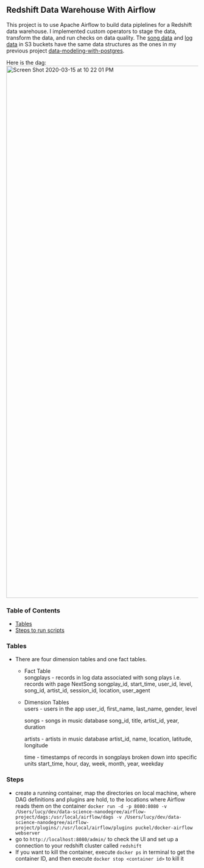  ## Redshift Data Warehouse With Airflow
 
This project is to use Apache Airflow to build data piplelines for a Redshift data warehouse. I implemented custom operators to stage the data, transform the data, and run checks on data quality. The [song data](https://s3.console.aws.amazon.com/s3/buckets/udacity-dend/song_data/?region=us-west-2&tab=overview) and [log data](https://s3.console.aws.amazon.com/s3/buckets/udacity-dend/log_data/?region=us-west-2&tab=overview) in S3 buckets have the same data structures as the ones in my previous project  [data-modeling-with-postgres](https://github.com/hello-lucy-wu/data-modeling-with-postgres#Data). 

Here is the dag:
<img width="1396" alt="Screen Shot 2020-03-15 at 10 22 01 PM" src="https://user-images.githubusercontent.com/12717064/76804887-cf1fdc00-67b3-11ea-957d-867abb796815.png">

### Table of Contents
* [Tables](#Tables)
* [Steps to run scripts](#Steps)

### Tables
* There are four dimension tables and one fact tables.
    - Fact Table \
        songplays - records in log data associated with song plays i.e. records with page NextSong songplay_id, start_time, user_id, level, song_id, artist_id, session_id, location, user_agent

    - Dimension Tables \
        users - users in the app
        user_id, first_name, last_name, gender, level

        songs - songs in music database
        song_id, title, artist_id, year, duration

        artists - artists in music database
        artist_id, name, location, latitude, longitude

        time - timestamps of records in songplays broken down into specific units
        start_time, hour, day, week, month, year, weekday


### Steps 
* create a running container, map the directories on local machine, where DAG definitions and plugins are hold, to the locations where Airflow reads them on the container ```docker run -d -p 8080:8080 -v /Users/lucy/dev/data-science-nanodegree/airflow-project/dags:/usr/local/airflow/dags -v /Users/lucy/dev/data-science-nanodegree/airflow-project/plugins/:/usr/local/airflow/plugins puckel/docker-airflow webserver```
* go to `http://localhost:8080/admin/` to check the UI and set up a connection to your redshift cluster called `redshift`
* If you want to kill the container, execute `docker ps` in terminal to get the container ID, and then execute `docker stop <container id>` to kill it
 
